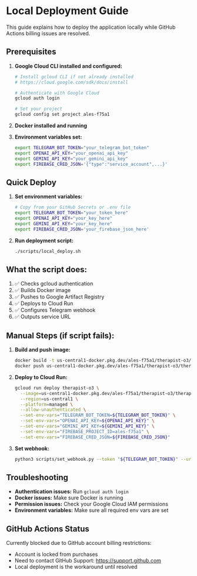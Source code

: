 # Local Deployment Guide

This guide explains how to deploy the application locally while GitHub Actions billing issues are resolved.

## Prerequisites

1. **Google Cloud CLI installed and configured:**
   ```bash
   # Install gcloud CLI if not already installed
   # https://cloud.google.com/sdk/docs/install
   
   # Authenticate with Google Cloud
   gcloud auth login
   
   # Set your project
   gcloud config set project ales-f75a1
   ```

2. **Docker installed and running**

3. **Environment variables set:**
   ```bash
   export TELEGRAM_BOT_TOKEN="your_telegram_bot_token"
   export OPENAI_API_KEY="your_openai_api_key"
   export GEMINI_API_KEY="your_gemini_api_key"
   export FIREBASE_CRED_JSON='{"type":"service_account",...}'
   ```

## Quick Deploy

1. **Set environment variables:**
   ```bash
   # Copy from your GitHub Secrets or .env file
   export TELEGRAM_BOT_TOKEN="your_token_here"
   export OPENAI_API_KEY="your_key_here"
   export GEMINI_API_KEY="your_key_here"
   export FIREBASE_CRED_JSON='your_firebase_json_here'
   ```

2. **Run deployment script:**
   ```bash
   ./scripts/local_deploy.sh
   ```

## What the script does:

1. ✅ Checks gcloud authentication
2. ✅ Builds Docker image
3. ✅ Pushes to Google Artifact Registry
4. ✅ Deploys to Cloud Run
5. ✅ Configures Telegram webhook
6. ✅ Outputs service URL

## Manual Steps (if script fails):

1. **Build and push image:**
   ```bash
   docker build -t us-central1-docker.pkg.dev/ales-f75a1/therapist-o3/therapist-o3:latest .
   docker push us-central1-docker.pkg.dev/ales-f75a1/therapist-o3/therapist-o3:latest
   ```

2. **Deploy to Cloud Run:**
   ```bash
   gcloud run deploy therapist-o3 \
     --image=us-central1-docker.pkg.dev/ales-f75a1/therapist-o3/therapist-o3:latest \
     --region=us-central1 \
     --platform=managed \
     --allow-unauthenticated \
     --set-env-vars="TELEGRAM_BOT_TOKEN=${TELEGRAM_BOT_TOKEN}" \
     --set-env-vars="OPENAI_API_KEY=${OPENAI_API_KEY}" \
     --set-env-vars="GEMINI_API_KEY=${GEMINI_API_KEY}" \
     --set-env-vars="FIREBASE_PROJECT_ID=ales-f75a1" \
     --set-env-vars="FIREBASE_CRED_JSON=${FIREBASE_CRED_JSON}"
   ```

3. **Set webhook:**
   ```bash
   python3 scripts/set_webhook.py --token "${TELEGRAM_BOT_TOKEN}" --url "https://your-service-url"
   ```

## Troubleshooting

- **Authentication issues:** Run `gcloud auth login`
- **Docker issues:** Make sure Docker is running
- **Permission issues:** Check your Google Cloud IAM permissions
- **Environment variables:** Make sure all required env vars are set

## GitHub Actions Status

Currently blocked due to GitHub account billing restrictions:
- Account is locked from purchases
- Need to contact GitHub Support: https://support.github.com
- Local deployment is the workaround until resolved 